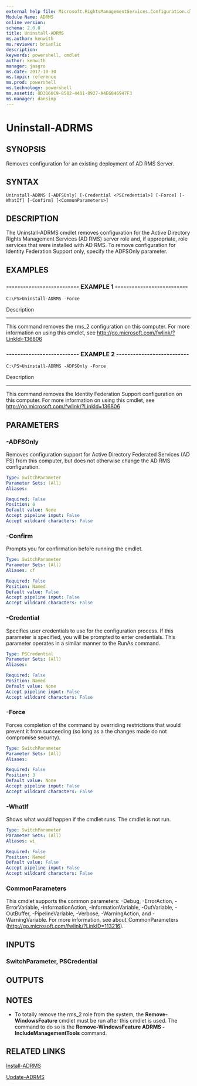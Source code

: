 ```yaml
---
external help file: Microsoft.RightsManagementServices.Configuration.dll-Help.xml
Module Name: ADRMS
online version: 
schema: 2.0.0
title: Uninstall-ADRMS
ms.author: kenwith
ms.reviewer: brianlic
description: 
keywords: powershell, cmdlet
author: kenwith
manager: jasgro
ms.date: 2017-10-30
ms.topic: reference
ms.prod: powershell
ms.technology: powershell
ms.assetid: 8D3160C9-85B2-4401-8927-A4E6846947F3
ms.manager: dansimp
---
```


# Uninstall-ADRMS

## SYNOPSIS
Removes configuration for an existing deployment of AD RMS Server.

## SYNTAX

```
Uninstall-ADRMS [-ADFSOnly] [-Credential <PSCredential>] [-Force] [-WhatIf] [-Confirm] [<CommonParameters>]
```

## DESCRIPTION
The Uninstall-ADRMS cmdlet removes configuration for the Active Directory Rights Management Services (AD RMS) server role and, if appropriate, role services that were installed with AD RMS.
To remove configuration for Identity Federation Support only, specify the ADFSOnly parameter.

## EXAMPLES

### -------------------------- EXAMPLE 1 --------------------------
```
C:\PS>Uninstall-ADRMS -Force
```

Description

-----------

This command removes the rms_2 configuration on this computer.
For more information on using this cmdlet, see http://go.microsoft.com/fwlink/?LinkId=136806

### -------------------------- EXAMPLE 2 --------------------------
```
C:\PS>Uninstall-ADRMS -ADFSOnly -Force
```

Description

-----------

This command removes the Identity Federation Support configuration on this computer.
For more information on using this cmdlet, see http://go.microsoft.com/fwlink/?LinkId=136806

## PARAMETERS

### -ADFSOnly
Removes configuration support for Active Directory Federated Services (AD FS) from this computer, but does not otherwise change the AD RMS configuration.

```yaml
Type: SwitchParameter
Parameter Sets: (All)
Aliases: 

Required: False
Position: 0
Default value: None
Accept pipeline input: False
Accept wildcard characters: False
```

### -Confirm
Prompts you for confirmation before running the cmdlet.

```yaml
Type: SwitchParameter
Parameter Sets: (All)
Aliases: cf

Required: False
Position: Named
Default value: False
Accept pipeline input: False
Accept wildcard characters: False
```

### -Credential
Specifies user credentials to use for the configuration process.
If this parameter is specified, you will be prompted to enter credentials.
This parameter operates in a similar manner to the RunAs command.

```yaml
Type: PSCredential
Parameter Sets: (All)
Aliases: 

Required: False
Position: Named
Default value: None
Accept pipeline input: False
Accept wildcard characters: False
```

### -Force
Forces completion of the command by overriding restrictions that would prevent it from succeeding (so long as a the changes made do not compromise security).

```yaml
Type: SwitchParameter
Parameter Sets: (All)
Aliases: 

Required: False
Position: 3
Default value: None
Accept pipeline input: False
Accept wildcard characters: False
```

### -WhatIf
Shows what would happen if the cmdlet runs.
The cmdlet is not run.

```yaml
Type: SwitchParameter
Parameter Sets: (All)
Aliases: wi

Required: False
Position: Named
Default value: False
Accept pipeline input: False
Accept wildcard characters: False
```

### CommonParameters
This cmdlet supports the common parameters: -Debug, -ErrorAction, -ErrorVariable, -InformationAction, -InformationVariable, -OutVariable, -OutBuffer, -PipelineVariable, -Verbose, -WarningAction, and -WarningVariable. For more information, see about_CommonParameters (http://go.microsoft.com/fwlink/?LinkID=113216).

## INPUTS

### SwitchParameter, PSCredential

## OUTPUTS

## NOTES
* To totally remove the rms_2 role from the system, the **Remove-WindowsFeature** cmdlet must be run after this cmdlet is used. The command to do so is the **Remove-WindowsFeature ADRMS -IncludeManagementTools** command.

## RELATED LINKS

[Install-ADRMS](./Install-ADRMS.md)

[Update-ADRMS](./Update-ADRMS.md)

